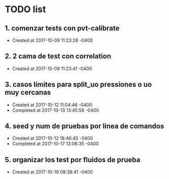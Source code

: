 # TODO list
## 1. comenzar tests con pvt-calibrate
- Created at   2017-10-09 11:23:28 -0400

## 2. 2 cama de test con correlation
- Created at   2017-10-09 11:23:41 -0400

## 3. casos límites para split_uo pressiones o uo muy cercanas
- Created at   2017-10-12 11:04:46 -0400
- Completed at 2017-10-13 13:45:58 -0400

## 4. seed y num de pruebas por linea de comandos
- Created at   2017-10-12 18:46:45 -0400
- Completed at 2017-10-17 13:06:35 -0400

## 5. organizar los test por fluidos de prueba
- Created at   2017-10-19 08:38:41 -0400

